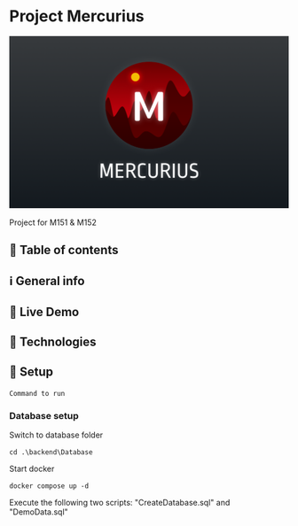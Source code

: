 # Project Mercurius
![Banner](/misc/mercurius-banner.png)

Project for M151 &amp; M152

## :scroll: Table of contents

## :information_source: General info

## :eyes: Live Demo

## :dna: Technologies
	
## :flight_departure: Setup
```
Command to run
```
### Database setup
Switch to database folder
```
cd .\backend\Database
```
Start docker
```
docker compose up -d
```
Execute the following two scripts: "CreateDatabase.sql" and "DemoData.sql"
